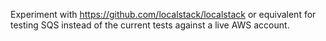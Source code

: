 
Experiment with https://github.com/localstack/localstack or equivalent for testing SQS instead of the current tests against a live AWS account.